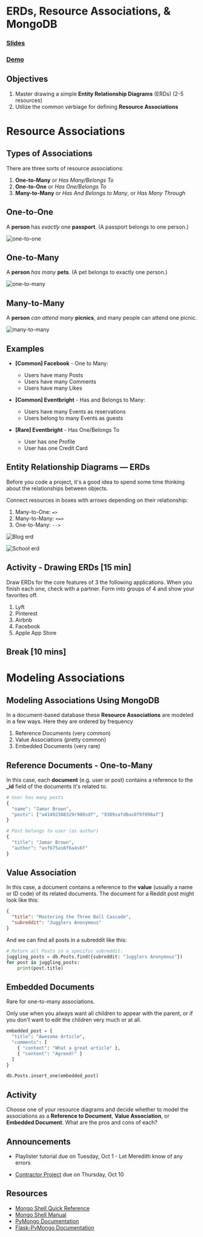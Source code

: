<!-- .slide: data-background="./header.svg" data-background-repeat="none" data-background-size="40% 40%" data-background-position="center 10%" class="header" -->
# ERDs, Resource Associations, & MongoDB

### [Slides](https://make-school-courses.github.io/BEW-1.1-RESTful-and-Resourceful-MVC-Architecture/Slides/09-ERDs-Resource-Associations-and-MongoDB.html ':ignore')
### [Demo](https://github.com/Make-School-Courses/BEW-1.1-RESTful-and-Resourceful-MVC-Architecture/tree/master/Lessons/09-ERDs-Resource-Associations-and-MongoDB/demo)

<!-- > -->

## Objectives

1. Master drawing a simple **Entity Relationship Diagrams** (ERDs) (2-5 resources)
1. Utilize the common verbiage for defining **Resource Associations**

<!-- > -->

# Resource Associations

<!-- v -->

## Types of Associations

There are three sorts of resource associations:

1. **One-to-Many** or *Has Many/Belongs To*
1. **One-to-One** or *Has One/Belongs To*
1. **Many-to-Many** or *Has And Belongs to Many*, or *Has Many Through*

<!-- v -->

## One-to-One

A **person** has _exactly_ one **passport**. (A passport belongs to one person.)

![one-to-one](assets/one-to-one.png)

<!-- v -->

## One-to-Many

A **person** _has many_ **pets**. (A pet belongs to exactly one person.)

![one-to-many](assets/one-to-many.png)

<!-- v -->

## Many-to-Many

A **person** _can attend many_ **picnics**, and many people can attend one picnic.

![many-to-many](assets/many-to-many.png)

<!-- v -->

## Examples

<div class="compact">

* **[Common] Facebook** - One to Many:
    * Users have many Posts
    * Users have many Comments
    * Users have many Likes

* **[Common] Eventbright** - Has and Belongs to Many:
    * Users have many Events as reservations
    * Users belong to many Events as guests

* **[Rare] Eventbright** - Has One/Belongs To
    * User has one Profile
    * User has one Credit Card
</div>

<!-- v -->

## Entity Relationship Diagrams — ERDs

Before you code a project, it's a good idea to spend some time thinking about the relationships between objects.

Connect resources in boxes with arrows depending on their relationship:

1. Many-to-One: `=>`
1. Many-to-Many: `<=>`
1. One-to-Many: `-->`

<!-- v -->

![Blog erd](assets/blog-erd.jpeg)

<!-- v -->

![School erd](assets/school-erd.jpeg)

<!-- v -->

## Activity - Drawing ERDs [15 min]

Draw ERDs for the core features of 3 the following applications. When you finish each one, check with a partner. Form into groups of 4 and show your favorites off.

1. Lyft
1. Pinterest
1. Airbnb
1. Facebook
1. Apple App Store

<!-- > -->


## Break [10 mins]
<!-- .slide: data-background="#087CB8" -->

<!-- > -->

# Modeling Associations

<!-- v -->

## Modeling Associations Using MongoDB

In a document-based database these **Resource Associations** are modeled in a few ways. Here they are ordered by frequency

1. Reference Documents (very common)
2. Value Associations (pretty common)
3. Embedded Documents (very rare)

<!-- v -->

## Reference Documents - One-to-Many

In this case, each **document** (e.g. user or post) contains a reference to the **_id** field of the documents it's related to.

```py
# User has many posts
{
  "name": "Jamar Brown",
  "posts": ["a41492308329r900sdf", "9309safd0as0f9f098af"]
}

# Post belongs to user (as author)
{
  "title": "Jamar Brown",
  "author": "asf675as6f6a4s6f"
}
```

<!-- v -->

## Value Association

In this case, a document contains a reference to the **value** (usually a name or ID code) of its related documents. The document for a Reddit post might look like this:

```json
{
  "title": "Mastering the Three Ball Cascade",
  "subreddit": "Jugglers Anonymous"
}
```

And we can find all posts in a subreddit like this:

```py
# Return all Posts in a specific subreddit:
juggling_posts = db.Posts.find({subreddit: "Jugglers Anonymous"})
for post in juggling_posts:
    print(post.title)
```

<!-- v -->

## Embedded Documents

Rare for one-to-many associations.

Only use when you always want all children to appear with the parent, or if you don't want to edit the children very much or at all.

```py
embedded_post = {
  "title": "Awesome Article",
  "comments": [
    { "content": "What a great article" },
    { "content": "Agreed!" }
  ]
}

db.Posts.insert_one(embedded_post)
```

<!-- v -->

## Activity

Choose one of your resource diagrams and decide whether to model the associations as a **Reference to Document**, **Value Association**, or **Embedded Document**. What are the pros and cons of each?

<!-- > -->

## Announcements

- Playlister tutorial due on Tuesday, Oct 1 - Let Meredith know of any errors

- [Contractor Project](https://docs.google.com/document/d/1C8eOyLBeGMKJ2y50QwLU5tWjNb2JVcpAE4khUBIfm0U/edit) due on Thursday, Oct 10

<!-- > -->

## Resources

- [Mongo Shell Quick Reference](https://docs.mongodb.com/manual/reference/mongo-shell/)
- [Mongo Shell Manual](https://docs.mongodb.com/manual/mongo/)
- [PyMongo Documentation](https://api.mongodb.com/python/current/)
- [Flask-PyMongo Documentation](https://flask-pymongo.readthedocs.io/en/latest/)